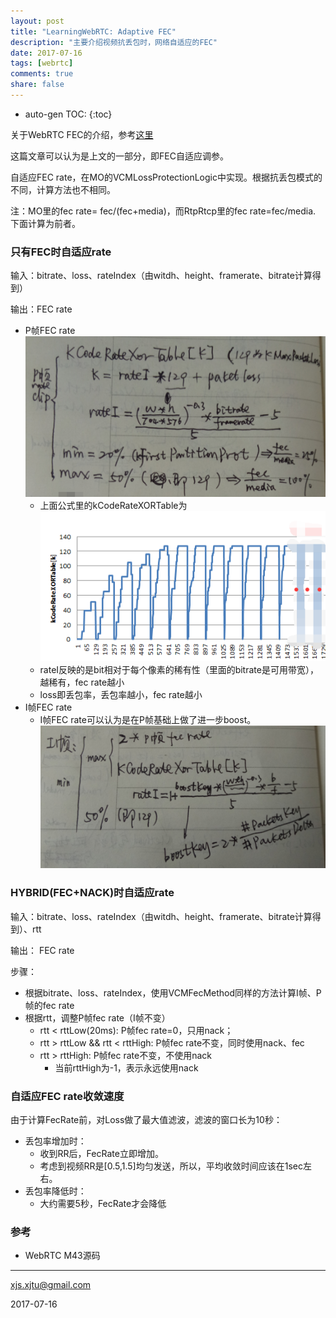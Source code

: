 ```yaml
---
layout: post
title: "LearningWebRTC: Adaptive FEC"
description: "主要介绍视频抗丢包时，网络自适应的FEC"
date: 2017-07-16
tags: [webrtc]
comments: true
share: false
---
```


* auto-gen TOC:
{:toc}

关于WebRTC FEC的介绍，参考[这里](https://xjsxjtu.github.io/2017-07-16/LearningWebRTC-fec/)

这篇文章可以认为是上文的一部分，即FEC自适应调参。

自适应FEC rate，在MO的VCMLossProtectionLogic中实现。根据抗丢包模式的不同，计算方法也不相同。

注：MO里的fec rate= fec/(fec+media)，而RtpRtcp里的fec rate=fec/media. 下面计算为前者。

### 只有FEC时自适应rate

输入：bitrate、loss、rateIndex（由witdh、height、framerate、bitrate计算得到）

输出：FEC rate

 * P帧FEC rate
![fec_ratep](/images/LearningWebRTC/fec_rate_p.png)
   * 上面公式里的kCodeRateXORTable为
![fec_rate_table](/images/LearningWebRTC/fec_rate_table.png)
   * rateI反映的是bit相对于每个像素的稀有性（里面的bitrate是可用带宽），越稀有，fec rate越小
   * loss即丢包率，丢包率越小，fec rate越小
 * I帧FEC rate
   * I帧FEC rate可以认为是在P帧基础上做了进一步boost。
![fec_rate_i](/images/LearningWebRTC/fec_rate_i.png)


### HYBRID(FEC+NACK)时自适应rate

输入：bitrate、loss、rateIndex（由witdh、height、framerate、bitrate计算得到）、rtt

输出： FEC rate

步骤：
 * 根据bitrate、loss、rateIndex，使用VCMFecMethod同样的方法计算I帧、P帧的fec rate
 * 根据rtt，调整P帧fec rate（I帧不变）
   * rtt < rttLow(20ms): P帧fec rate=0，只用nack；
   * rtt > rttLow && rtt < rttHigh: P帧fec rate不变，同时使用nack、fec
   * rtt > rttHigh: P帧fec rate不变，不使用nack
     * 当前rttHigh为-1，表示永远使用nack

### 自适应FEC rate收敛速度

由于计算FecRate前，对Loss做了最大值滤波，滤波的窗口长为10秒：
 * 丢包率增加时：
   * 收到RR后，FecRate立即增加。
   * 考虑到视频RR是[0.5,1.5]均匀发送，所以，平均收敛时间应该在1sec左右。
 * 丢包率降低时：
   * 大约需要5秒，FecRate才会降低

### 参考
 * WebRTC M43源码

----
xjs.xjtu@gmail.com

2017-07-16












